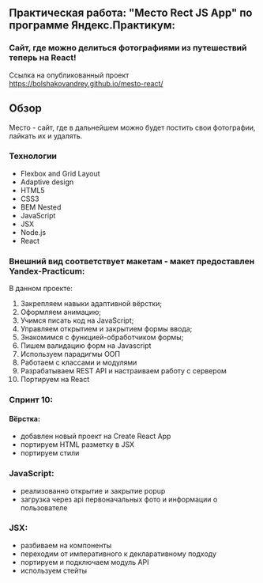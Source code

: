 ## Практическая работа: "Место Rect JS App" по программе Яндекс.Практикум:
### Сайт, где можно делиться фотографиями из путешествий **теперь на React**!

Ссылка на опубликованный проект https://bolshakovandrey.github.io/mesto-react/

## Обзор
Место - сайт, где в дальнейшем можно будет постить свои фотографии, лайкать их и удалять.

### Технологии
* Flexbox and Grid Layout
* Adaptive design
* HTML5
* CSS3
* BEM Nested
* JavaScript
* JSX
* Node.js
* React

### Внешний вид соответствует макетам - макет предоставлен Yandex-Practicum:

В данном проекте:
1. Закрепляем навыки адаптивной вёрстки;
2. Оформляем анимацию;
3. Учимся писать код на JavaScript;
4. Управляем открытием и закрытием формы ввода;
5. Знакомимся с функцией-обработчиком формы;
6. Пишем валидацию форм на Javascript
7. Используем парадигмы ООП
8. Работаем с классами и модулями
9. Разрабатываем REST API и настраиваем работу с сервером
10. Портируем на React


### Спринт 10:
#### Вёрстка:
- добавлен новый проект на Create React App
- портируем HTML разметку в JSX
- портируем стили
### JavaScript:
- реализованно открытие и закрытие popup
- загрузка через api первоначальных фото и информации о пользователе
### JSX:
- разбиваем на компоненты
- переходим от императивного к декларативному подходу
- портируем и подключаем модуль API
- используем стейты